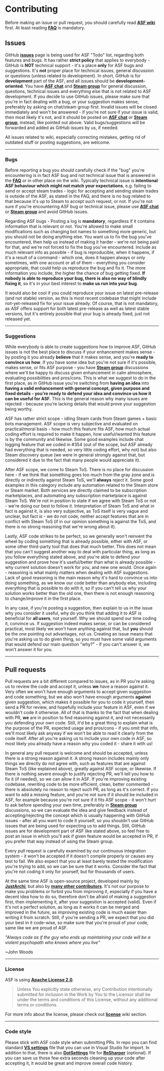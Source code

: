 # Contributing

Before making an issue or pull request, you should carefully read **[ASF wiki](https://github.com/JustArchi/ArchiSteamFarm/wiki)** first. At least reading **[FAQ](https://github.com/JustArchi/ArchiSteamFarm/wiki/FAQ)** is mandatory.

## Issues

GitHub **[issues](https://github.com/JustArchi/ArchiSteamFarm/issues)** page is being used for ASF "Todo" list, regarding both features and bugs. It has rather **strict policy** that applies to everybody - GitHub is **NOT** technical support - it's a place **only** for ASF bugs and suggestions. It's **not** proper place for technical issues, general discussion or questions (unless related to development). In short, GitHub is for **development** part of the ASF, and all issues should be **development-oriented**. You have **[ASF chat](https://discord.gg/hSQgt8j)** and **[Steam group](http://steamcommunity.com/groups/ascfarm/discussions/1/)** for general discussion, questions, technical issues and everything else that is not related to ASF development. If you decide to use GitHub issues, please make sure that you're in fact dealing with a bug, or your suggestion makes sense, preferably by asking on chat/steam group first. Invalid issues will be closed immediately and won't be answered - if you're not sure if your issue is valid, then most likely it's not, and it should be posted on **[ASF chat](https://discord.gg/hSQgt8j)** or **[Steam group](http://steamcommunity.com/groups/ascfarm/discussions/1/)**, instead, like pointed out above. Valid bugs/suggestions will be forwarded and added as GitHub issues by us, if needed.

All issues related to wiki, especially correcting mistakes, getting rid of outdated stuff or posting suggestions, are welcome.

---

### Bugs

Before reporting a bug you should carefully check if the "bug" you're encountering is in fact ASF bug and not technical issue that is answered in the **[FAQ](https://github.com/JustArchi/ArchiSteamFarm/wiki/FAQ#issues)** or in other place on the wiki. Typically technical issue is **intentional ASF behaviour which might not match your expectations**, e.g. failing to send or accept steam trades - logic for accepting and sending steam trades is outside of the ASF, as stated in the FAQ, and there is no bug related to that because it's up to Steam to accept such request, or not. If you're not sure if you're encountering ASF bug or technical issue, please use **[ASF chat](https://discord.gg/hSQgt8j)** or **[Steam group](http://steamcommunity.com/groups/ascfarm/discussions/1/)** and avoid GitHub issues.

Regarding ASF bugs - Posting a log is **mandatory**, regardless if it contains information that is relevant or not. You're allowed to make small modifications such as changing bot names to something more generic, but you should not be doing anything else. You want us to fix the bug you've encountered, then help us instead of making it harder - we're not being paid for that, and we're not forced to fix the bug you've encountered. Include as much relevant info as possible - if bug is reproducible, when it happens, if it's a result of a command - which one, does it happen always or only sometimes, with one account or all of them - everything you consider appropriate, that could help us reproduce the bug and fix it. The more information you include, the higher the chance of bug getting fixed. **If nobody is able to reproduce your bug, there is also no way of blindly fixing it**, so it's in your best interest to **make us run into your bug**.

It would also be cool if you could reproduce your issue on latest pre-release (and not stable) version, as this is most recent codebase that might include not-yet-released fix for your issue already. Of course, that is not mandatory, as ASF offers support for both latest pre-release as well as latest stable versions, but it's entirely possible that your bug is already fixed, just not released yet.

---

### Suggestions

While everybody is able to create suggestions how to improve ASF, GitHub issues is not the best place to discuss if your enhancement makes sense - by posting it you already **believe** that it makes sense, and you're **ready to convince us how**. If you have some idea but you're not sure if it's possible, makes sense, or fits ASF purpose - you have **[Steam group](http://steamcommunity.com/groups/ascfarm/discussions/1/)** discussions where we'll be happy to discuss given enhancement in calm atmosphere, evaluating possibilities and pros/cons. This is what we suggest to do in the first place, as in GitHub issue you're switching from **having an idea** into **having a valid enhancement with general concept, given purpose and fixed details - you're ready to defend your idea and convince us how it can be useful for ASF**. This is the general reason why many issues are rejected - because you're lacking details that would prove your suggestion being worthy.

ASF has rather strict scope - idling Steam cards from Steam games + basic bots management. ASF scope is very subjective and evaluated on practical/moral basis - how much this feature fits ASF, how much actual coding effort is required to make it happen, how useful/wanted this feature is by the community and likewise. Some good examples include chat logging feature that we coded in #354 (out of the scope, but ASF already had everything that is needed, so very little coding effort, why not) but also Steam discovery queue (we were in general strongly against that, but considered it due to the fact that many people would appreciate it).

After ASF scope, we come to Steam ToS. There is no place for discussion here - if we think that something goes too much from the gray zone and is directly or indirectly against Steam ToS, we'll **always** reject it. Some good examples in this category include any automation related to the Steam store or Steam market. Both services are directly claimed to be subscription marketplaces, and automating any subscription marketplace is against Steam ToS. We're not in position to state if we agree with Steam ToS or not - we're doing our best to follow it. Interpretation of Steam ToS and what in fact is against it, is also very subjective, as ToS itself is very vague and unclear, but fact is - we do not code, neither accept features that are in conflict with Steam ToS (if in our opinion something is against the ToS, and there is no strong reasoning that we're wrong about it).

Lastly, ASF code strikes to be perfect, so we generally won't reinvent the wheel by coding something that is already possible, either with ASF, or some other third-party tool that does that much better. This does not mean that you can't suggest another way to deal with particular thing, as long as you follow everything stated above, and you're able to defend your suggestion and prove how it's useful/better than what is already possible - why current solution doesn't work for you, and new one would. Once again - reasoning is what mainly matters when dealing with ASF suggestions. Lack of good reasoning is the main reason why it's hard to convince us into doing something, as we know our code better than anybody else, including everything that is possible to do with it, so if you can't tell us why your solution works better than the old one, then there is not enough reasoning to change/improve it in the first place.

In any case, if you're posting a suggestion, then explain to us in the issue why you consider it useful, why do you think that adding it to ASF is beneficial for **all users**, not yourself. Why we should spend our time coding it, convince us. If suggestion indeed makes sense, or can be considered practical, most likely we won't have anything against that, but **you** should be the one pointing out advantages, not us. Creating an issue means that you're asking us to do given thing, so you must have some valid arguments that would defend our main question "why?" - if you can't answer it, we won't answer it for you.

---

## Pull requests

Pull requests are a bit different compared to issues, as in PR you're asking us to review the code and accept it, unless **we** have a reason against it. Very often we won't have enough arguments to accept given suggestion and code something, but we also won't have enough arguments **against** given suggestion, which makes it possible for you to code it yourself, then send a PR for review, and hopefully include your feature in ASF, even if we wouldn't code it otherwise. All of that is thanks to the fact that when dealing with PR, **we** are in position to find reasoning against it, and not necessarily you defending your own code. Still, it'd be a great thing to explain what is the purpose of the PR, expected usage and pros/cons - if you omit that info, we'll most likely ask anyway if we won't be able to read it clearly from the code itself. After all you're asking us to include your own code in ASF, so most likely you already have a reason why you coded it - share it with us!

In general any pull request is welcome and should be accepted, unless there is a strong reason against it. A strong reason includes mainly only things we directly do not agree with, such as features that are against Steam ToS (like explained above), greatly against ASF scope, or likewise. If there is nothing severe enough to justify rejecting PR, we'll tell you how to fix it (if needed), so we can allow it in ASF. If you're improving existing codebase, rewriting code to be more efficient, clean, better commented - there is absolutely no reason to reject such PR, as long as it's correct. If you want to add a missing feature, and you're not sure if it should be included in ASF, for example because you're not sure if it fits ASF scope - it won't hurt to ask before spending your own time, preferably in **[Steam group](http://steamcommunity.com/groups/ascfarm/discussions/1/)** discussions, so we can evaluate the idea and give feedback instead of accepting/rejecting the concept which is usually happening with GitHub issues - after all you want to code it yourself, so you shouldn't use GitHub issues that are being used for expecting us to add things. Still, GitHub issues are for development part of ASF like stated above, so feel free to post an issue in which you'll ask if given feature would be accepted in PR, if you prefer that way instead of using the Steam group.

Every pull request is carefully examined by our continuous integration system - it won't be accepted if it doesn't compile properly or causes any test to fail. We also expect that you at least barely tested the modification you're trying to add, so we can be sure that it works. Consider the fact that you're not coding it only for yourself, but for thousands of users.

At the same time ASF is open-source project, developed mainly by **[JustArchi](https://github.com/JustArchi)**, but also by **[many other contributors](https://github.com/JustArchi/ArchiSteamFarm/graphs/contributors)**. It's not our purpose to make you problems or forbid you from improving it, especially if you have a decent idea how to do so, therefore don't be afraid of making a suggestion first, then implementing it, after your suggestion is accepted (valid). Even if it's not a perfect solution, as long as it works it can be merged and improved in the future, as improving existing code is much easier than writing it from scratch. Still, if you're sending a PR, we expect that you did your best in it code-wise, so make sure that you're proud of your code, same like we are proud of ASF.

*"Always code as if the guy who ends up maintaining your code will be a violent psychopath who knows where you live"*

~John Woods

---

### License

ASF is using **[Apache License 2.0](https://github.com/JustArchi/ArchiSteamFarm/blob/master/LICENSE-2.0.txt)**.

> Unless You explicitly state otherwise, any Contribution intentionally submitted for inclusion in the Work by You to the Licensor shall be under the terms and conditions of this License, without any additional terms or conditions.

For more info about the license, please check out **[license](https://github.com/JustArchi/ArchiSteamFarm/wiki/License)** wiki section.

---

### Code style

Please stick with ASF code style when submitting PRs. In repo you can find standard **[VS settings](https://github.com/JustArchi/ArchiSteamFarm/blob/master/CodeStyle.vssettings)** file that you can use in Visual Studio for import. In addition to that, there is also **[DotSettings](https://github.com/JustArchi/ArchiSteamFarm/blob/master/ArchiSteamFarm.sln.DotSettings)** file for **[ReSharper](https://www.jetbrains.com/resharper/)** (optional). If you can save us those few extra seconds cleaning up your code after accepting it, it would be great and improve overall code history.
